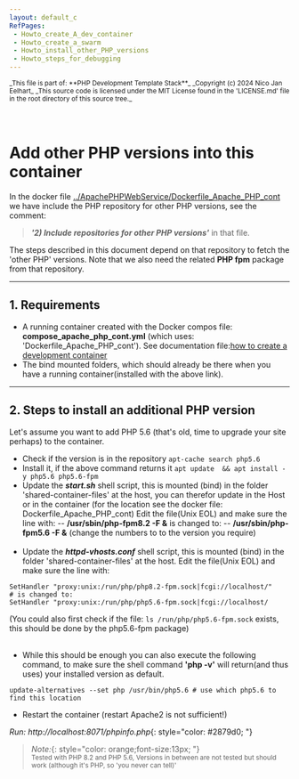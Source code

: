 ```yaml
---
layout: default_c
RefPages:
 - Howto_create_A_dev_container
 - Howto_create_a_swarm 
 - Howto_install_other_PHP_versions
 - Howto_steps_for_debugging
--- 
```


<small>
_This file is part of: **PHP Development Template Stack**_
_Copyright (c) 2024 Nico Jan Eelhart_
_This source code is licensed under the MIT License found in the  'LICENSE.md' file in the root directory of this source tree._
</small>
<br><br><br>

# Add other PHP versions into this container
In the docker file [../ApachePHPWebService/Dockerfile_Apache_PHP_cont](../ApachePHPWebService/Dockerfile_Apache_PHP_cont) we have include the PHP repository for other PHP versions, see the comment:
> ***'2) Include repositories for other PHP versions'*** in that file. 

The steps described in this document depend on that repository to fetch the 'other PHP' versions. Note that we also need the related **PHP fpm** package from that repository.

----

## 1. Requirements
- A running container created with the Docker compos file: **compose_apache_php_cont.yml** (which uses: 'Dockerfile_Apache_PHP_cont'). See documentation file:[how to create a development container](howto_create_A_dev_container)
- The bind mounted folders, which should already be there when you have a running container(installed with the above link).

----

## 2. Steps to install an additional PHP version
Let's assume you want to add PHP 5.6 (that's old, time to upgrade your site perhaps) to the container.
- Check if the version is in the repository
```apt-cache search php5.6```
- Install it, if the above command returns it
```apt update  && apt install -y php5.6 php5.6-fpm```
- Update the ***start.sh*** shell script, this is mounted (bind) in the folder 'shared-container-files' at the host, you can therefor update in the Host or in the container (for the location see the docker file: Dockerfile_Apache_PHP_cont) Edit the file(Unix EOL) and make sure the line with:
-- **/usr/sbin/php-fpm8.2 -F &** is changed  to:
-- **/usr/sbin/php-fpm5.6 -F &** (change the numbers to to the version you require) <br><br>
- Update the ***httpd-vhosts.conf*** shell script, this is mounted (bind) in the folder 'shared-container-files' at the host. Edit the file(Unix EOL) and make sure the line with:

```
SetHandler "proxy:unix:/run/php/php8.2-fpm.sock|fcgi://localhost/"
# is changed to:
SetHandler "proxy:unix:/run/php/php5.6-fpm.sock|fcgi://localhost/
```
(You could also first check if the file:  ```ls /run/php/php5.6-fpm.sock``` exists, this should be done by the php5.6-fpm package) <br><br>
- While this should be enough you can also execute the following command, to make sure the shell command **'php -v'** will return(and thus uses) your installed version as default.

```update-alternatives --set php /usr/bin/php5.6 # use which php5.6 to find this location```   
- Restart the container (restart Apache2 is not sufficient!)   


*Run: http://localhost:8071/phpinfo.php*{: style="color: #2879d0; "}
<br>

> *Note:*{: style="color: orange;font-size:13px; "} <br>
> <small>Tested with PHP 8.2 and PHP 5.6, Versions in between are not tested but should work (although it's PHP, so 'you never can tell)'</small>


